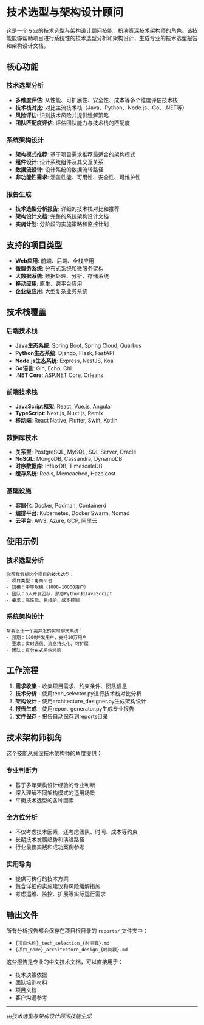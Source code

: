 # 技术选型与架构设计顾问

这是一个专业的技术选型与架构设计顾问技能，扮演资深技术架构师的角色。该技能能够帮助项目进行系统性的技术选型分析和架构设计，生成专业的技术选型报告和架构设计文档。

## 核心功能

### 技术选型分析
- **多维度评估**: 从性能、可扩展性、安全性、成本等多个维度评估技术栈
- **技术栈对比**: 对比主流技术栈（Java、Python、Node.js、Go、.NET等）
- **风险评估**: 识别技术风险并提供缓解策略
- **团队匹配度评估**: 评估团队能力与技术栈的匹配度

### 系统架构设计
- **架构模式推荐**: 基于项目需求推荐最适合的架构模式
- **组件设计**: 设计系统组件及其交互关系
- **数据流设计**: 设计系统的数据流转路径
- **非功能性需求**: 涵盖性能、可用性、安全性、可维护性

### 报告生成
- **技术选型分析报告**: 详细的技术栈对比和推荐
- **架构设计文档**: 完整的系统架构设计文档
- **实施计划**: 分阶段的实施策略和监控计划

## 支持的项目类型

- **Web应用**: 前端、后端、全栈应用
- **微服务系统**: 分布式系统和微服务架构
- **大数据系统**: 数据处理、分析、存储系统
- **移动应用**: 原生、跨平台应用
- **企业级应用**: 大型复杂业务系统

## 技术栈覆盖

### 后端技术栈
- **Java生态系统**: Spring Boot, Spring Cloud, Quarkus
- **Python生态系统**: Django, Flask, FastAPI
- **Node.js生态系统**: Express, NestJS, Koa
- **Go语言**: Gin, Echo, Chi
- **.NET Core**: ASP.NET Core, Orleans

### 前端技术栈
- **JavaScript框架**: React, Vue.js, Angular
- **TypeScript**: Next.js, Nuxt.js, Remix
- **移动端**: React Native, Flutter, Swift, Kotlin

### 数据库技术
- **关系型**: PostgreSQL, MySQL, SQL Server, Oracle
- **NoSQL**: MongoDB, Cassandra, DynamoDB
- **时序数据库**: InfluxDB, TimescaleDB
- **缓存系统**: Redis, Memcached, Hazelcast

### 基础设施
- **容器化**: Docker, Podman, Containerd
- **编排平台**: Kubernetes, Docker Swarm, Nomad
- **云平台**: AWS, Azure, GCP, 阿里云

## 使用示例

### 技术选型分析
```
你帮我分析这个项目的技术选型：
- 项目类型：电商平台
- 规模：中等规模（1000-10000用户）
- 团队：5人开发团队，熟悉Python和JavaScript
- 要求：高性能、易维护、成本控制
```

### 系统架构设计
```
帮我设计一个高并发的实时聊天系统：
- 预期：1000并发用户，支持10万用户
- 要求：实时通信、消息持久化、可扩展
- 团队：有分布式系统经验
```

## 工作流程

1. **需求收集** - 收集项目需求、约束条件、团队信息
2. **技术分析** - 使用tech_selector.py进行技术栈对比分析
3. **架构设计** - 使用architecture_designer.py生成架构设计
4. **报告生成** - 使用report_generator.py生成专业报告
5. **文件保存** - 报告自动保存到reports目录

## 技术架构师视角

这个技能从资深技术架构师的角度提供：

### 专业判断力
- 基于多年架构设计经验的专业判断
- 深入理解不同架构模式的适用场景
- 平衡技术选型的各种因素

### 全方位分析
- 不仅考虑技术因素，还考虑团队、时间、成本等约束
- 长期技术发展趋势和演进路径
- 行业最佳实践和成功案例参考

### 实用导向
- 提供可执行的技术方案
- 包含详细的实施建议和风险缓解措施
- 考虑运维、监控、扩展等实际运行需求

## 输出文件

所有分析报告都会保存在项目根目录的 `reports/` 文件夹中：
- `{项目名称}_tech_selection_{时间戳}.md`
- `{项目_name}_architecture_design_{时间戳}.md`

这些报告是专业的中文技术文档，可以直接用于：
- 技术决策依据
- 团队培训材料
- 项目文档
- 客户沟通参考

---
*由技术选型与架构设计顾问技能生成*